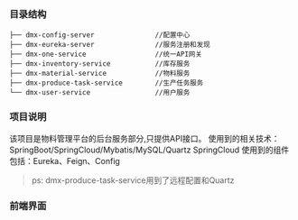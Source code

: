 ### 目录结构
```
├── dmx-config-server				//配置中心
├── dmx-eureka-server				//服务注册和发现
├── dmx-one-service					//统一API网关
├── dmx-inventory-service			//库存服务
├── dmx-material-service			//物料服务
├── dmx-produce-task-service		//生产任务服务
└── dmx-user-service				//用户服务
```

### 项目说明
该项目是物料管理平台的后台服务部分,只提供API接口。
使用到的相关技术：SpringBoot/SpringCloud/Mybatis/MySQL/Quartz
SpringCloud 使用到的组件包括：Eureka、Feign、Config

> ps: dmx-produce-task-service用到了远程配置和Quartz

### 前端界面


